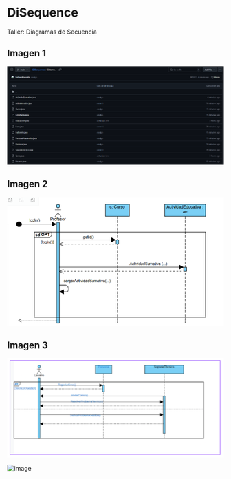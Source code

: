 # DiSequence
Taller: Diagramas de Secuencia

## Imagen 1
<img src = "resultado/r1.png">

## Imagen 2
<img src = "resultado/r2.png">

## Imagen 3
<img src = "resultado/r3.png">

![image](https://github.com/user-attachments/assets/ae6bbc49-cb74-4166-b307-35491f8302cd)

